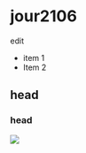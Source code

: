 # jour2106
edit
* item 1
* Item 2
## head
### head

![](https://www.google.com/url?sa=i&rct=j&q=&esrc=s&source=images&cd=&cad=rja&uact=8&ved=2ahUKEwj03L_XyYrgAhVTUd4KHd-HD18QjRx6BAgBEAU&url=%2Furl%3Fsa%3Di%26rct%3Dj%26q%3D%26esrc%3Ds%26source%3Dimages%26cd%3D%26ved%3D2ahUKEwj03L_XyYrgAhVTUd4KHd-HD18QjRx6BAgBEAU%26url%3D%252Furl%253Fsa%253Di%2526rct%253Dj%2526q%253D%2526esrc%253Ds%2526source%253Dimages%2526cd%253D%2526ved%253D2ahUKEwj03L_XyYrgAhVTUd4KHd-HD18QjRx6BAgBEAU%2526url%253Dhttps%25253A%25252F%25252Fwww.sh-nzk.net%25252F%2526psig%253DAOvVaw1xFdUjvTyJ8lptCvo-dxK6%2526ust%253D1548562141626174%26psig%3DAOvVaw1xFdUjvTyJ8lptCvo-dxK6%26ust%3D1548562141626174&psig=AOvVaw1xFdUjvTyJ8lptCvo-dxK6&ust=1548562141626174)
